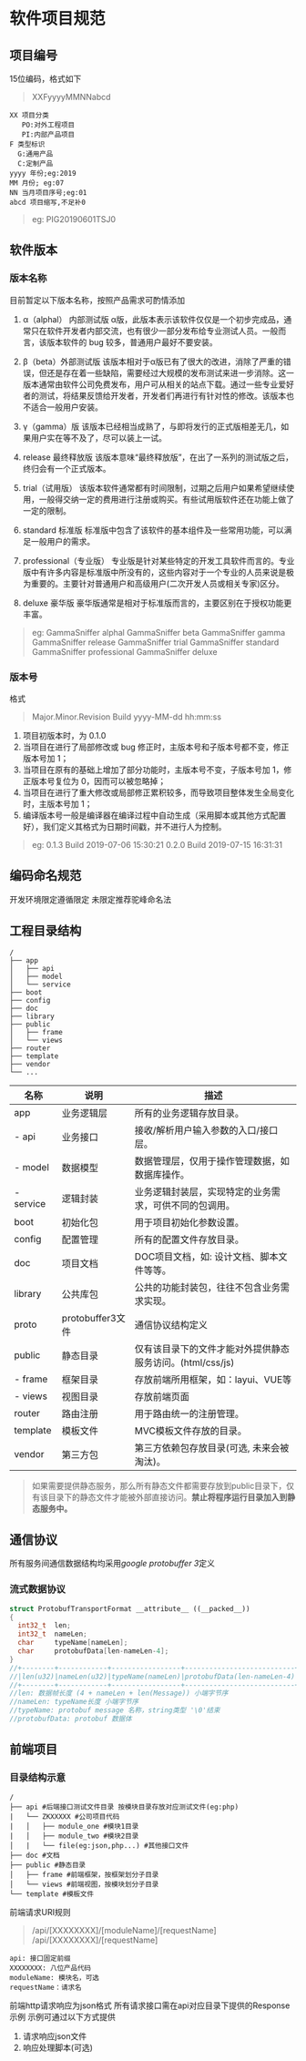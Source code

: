 # 软件项目规范

## 项目编号
15位编码，格式如下
> XXFyyyyMMNNabcd

```
XX 项目分类
   PO:对外工程项目 
   PI:内部产品项目
F 类型标识
  G:通用产品 
  C:定制产品
yyyy 年份;eg:2019
MM 月份; eg:07
NN 当月项目序号;eg:01
abcd 项目缩写,不足补0
```
> eg: 
> PIG20190601TSJ0

## 软件版本

### 版本名称
目前暂定以下版本名称，按照产品需求可酌情添加
1. α（alphal） 内部测试版
 α版，此版本表示该软件仅仅是一个初步完成品，通常只在软件开发者内部交流，也有很少一部分发布给专业测试人员。一般而言，该版本软件的 bug 较多，普通用户最好不要安装。

2. β（beta）外部测试版
 该版本相对于α版已有了很大的改进，消除了严重的错误，但还是存在着一些缺陷，需要经过大规模的发布测试来进一步消除。这一版本通常由软件公司免费发布，用户可从相关的站点下载。通过一些专业爱好者的测试，将结果反馈给开发者，开发者们再进行有针对性的修改。该版本也不适合一般用户安装。

3. γ（gamma）版
 该版本已经相当成熟了，与即将发行的正式版相差无几，如果用户实在等不及了，尽可以装上一试。

4. release 最终释放版
 该版本意味“最终释放版”，在出了一系列的测试版之后，终归会有一个正式版本。

5. trial（试用版）
 该版本软件通常都有时间限制，过期之后用户如果希望继续使用，一般得交纳一定的费用进行注册或购买。有些试用版软件还在功能上做了一定的限制。

6. standard 标准版
 标准版中包含了该软件的基本组件及一些常用功能，可以满足一般用户的需求。

7. professional（专业版）
专业版是针对某些特定的开发工具软件而言的。专业版中有许多内容是标准版中所没有的，这些内容对于一个专业的人员来说是极为重要的。主要针对普通用户和高级用户(二次开发人员或相关专家)区分。

8. deluxe 豪华版
 豪华版通常是相对于标准版而言的，主要区别在于授权功能更丰富。

> eg:
> GammaSniffer alphal
> GammaSniffer beta
> GammaSniffer gamma
> GammaSniffer release
> GammaSniffer trial
> GammaSniffer standard 
> GammaSniffer professional
> GammaSniffer deluxe
 
### 版本号

格式
>Major.Minor.Revision Build yyyy-MM-dd hh:mm:ss

1. 项目初版本时，为 0.1.0
2. 当项目在进行了局部修改或 bug 修正时，主版本号和子版本号都不变，修正版本号加 1；
3. 当项目在原有的基础上增加了部分功能时，主版本号不变，子版本号加 1，修正版本号复位为 0，因而可以被忽略掉；
4. 当项目在进行了重大修改或局部修正累积较多，而导致项目整体发生全局变化时，主版本号加 1；
5. 编译版本号一般是编译器在编译过程中自动生成（采用脚本或其他方式配置好），我们定义其格式为日期时间戳，并不进行人为控制。

> eg:
> 0.1.3 Build 2019-07-06 15:30:21
> 0.2.0 Build 2019-07-15 16:31:31

## 编码命名规范
开发环境限定遵循限定
未限定推荐驼峰命名法

## 工程目录结构

```shell
/
├── app
│   ├── api
│   ├── model
│   └── service
├── boot
├── config
├── doc
├── library
├── public
│   ├── frame
│   └── views
├── router
├── template
├── vendor
└── ...
```
|名称|说明|描述|
|---|---|---|
|app|业务逻辑层|所有的业务逻辑存放目录。|
|- api|业务接口|接收/解析用户输入参数的入口/接口层。|
|- model|数据模型|数据管理层，仅用于操作管理数据，如数据库操作。|
|- service|逻辑封装|业务逻辑封装层，实现特定的业务需求，可供不同的包调用。|
|boot|初始化包|用于项目初始化参数设置。|
|config|配置管理|所有的配置文件存放目录。|
|doc|项目文档|DOC项目文档，如: 设计文档、脚本文件等等。|
|library|公共库包|公共的功能封装包，往往不包含业务需求实现。|
|proto|protobuffer3文件|通信协议结构定义|
|public|静态目录|仅有该目录下的文件才能对外提供静态服务访问。(html/css/js)|
|- frame|框架目录|存放前端所用框架，如：layui、VUE等|
|- views|视图目录|存放前端页面|
|router|路由注册|用于路由统一的注册管理。|
|template|模板文件|MVC模板文件存放的目录。|
|vendor|第三方包|第三方依赖包存放目录(可选, 未来会被淘汰)。|

>如果需要提供静态服务，那么所有静态文件都需要存放到public目录下，仅有该目录下的静态文件才能被外部直接访问。**禁止将程序运行目录加入到静态服务中。**

## 通信协议

所有服务间通信数据结构均采用*google protobuffer 3*定义

### 流式数据协议

```C++
struct ProtobufTransportFormat __attribute__ ((__packed__))
{
  int32_t  len;
  int32_t  nameLen;
  char     typeName[nameLen];
  char     protobufData[len-nameLen-4];
}
//+--------+------------+-----------------+---------------------------+
//|len(u32)|nameLen(u32)|typeName(nameLen)|protobufData(len-nameLen-4)|
//+--------+------------+-----------------+---------------------------+
//len: 数据帧长度 (4 + nameLen + len(Message)) 小端字节序
//nameLen: typeName长度 小端字节序
//typeName: protobuf message 名称，string类型 '\0'结束
//protobufData: protobuf 数据体 
```

## 前端项目
### 目录结构示意

```shell
/
├── api #后端接口测试文件目录 按模块目录存放对应测试文件(eg:php)
|   └── ZKXXXXX #公司项目代码
|   │   ├── module_one #模块1目录
|   │   ├── module_two #模块2目录
│   |   └── file(eg:json,php...) #其他接口文件
├── doc #文档
├── public #静态目录
│   ├── frame #前端框架，按框架划分子目录
│   └── views #前端视图，按模块划分子目录
└── template #模板文件
```

前端请求URI规则
>/api/[XXXXXXXX]/[moduleName]/[requestName]
>/api/[XXXXXXXX]/[requestName]
```
api: 接口固定前缀
XXXXXXXX: 八位产品代码
moduleName: 模块名，可选
requestName：请求名
```
前端http请求响应为json格式
所有请求接口需在api对应目录下提供的Response示例
示例可通过以下方式提供
1. 请求响应json文件
2. 响应处理脚本(可选)